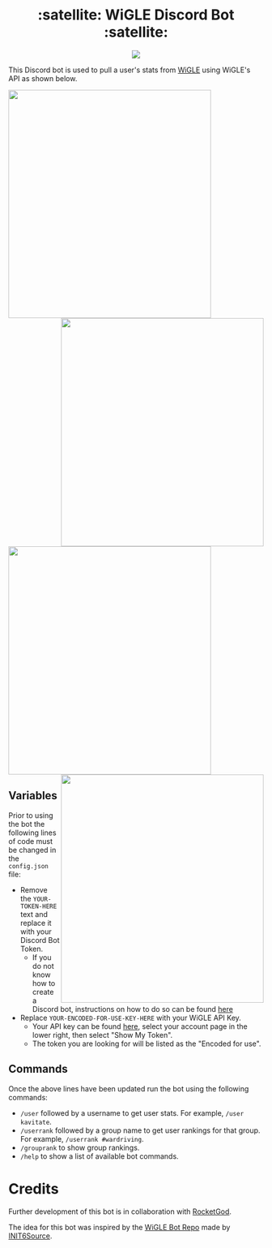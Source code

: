 <h1 align="center">:satellite: WiGLE Discord Bot :satellite:</h1>

<p align="center">
  <img src="https://i.imgur.com/CRKolzB.jpg">
</p>

This Discord bot is used to pull a user's stats from [WiGLE](https://wigle.net/) using WiGLE's API as shown below.

<p float="left">
  <img align="center" src="https://i.imgur.com/CA54inn.png" width="400" height="450"/>
  <img align="right" src="https://i.imgur.com/MT4ng6w.png" width="400" height="450"/>
</p>

<p float="left">
  <img align="center" src="https://i.imgur.com/0P2ourz.png" width="400" height="450"/>
  <img align="right" src="https://i.imgur.com/KyTYHpE.png" width="400" height="450"/>
</p>

## Variables
Prior to using the bot the following lines of code must be changed in the `config.json` file:
- Remove the `YOUR-TOKEN-HERE` text and replace it with your Discord Bot Token.
  - If you do not know how to create a Discord bot, instructions on how to do so can be found [here](https://discordpy.readthedocs.io/en/stable/discord.html)
- Replace `YOUR-ENCODED-FOR-USE-KEY-HERE` with your WiGLE API Key.
  - Your API key can be found [here](https://api.wigle.net/), select your account page in the lower right, then select "Show My Token".
  - The token you are looking for will be listed as the "Encoded for use".

## Commands
Once the above lines have been updated run the bot using the following commands:
- `/user` followed by a username to get user stats. For example, `/user kavitate`.
- `/userrank` followed by a group name to get user rankings for that group. For example, `/userrank #wardriving`.
- `/grouprank` to show group rankings.
- `/help` to show a list of available bot commands.

# Credits
Further development of this bot is in collaboration with [RocketGod](https://github.com/RocketGod-git).

The idea for this bot was inspired by the [WiGLE Bot Repo](https://github.com/INIT6Source/WiGLE-bot) made by [INIT6Source](https://github.com/INIT6Source).
